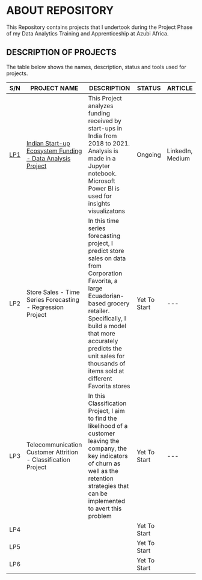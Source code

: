 # ABOUT REPOSITORY
 This Repository contains projects that I undertook during the Project Phase of my Data Analytics Training and Apprenticeship at Azubi Africa.


## DESCRIPTION OF PROJECTS
The table below shows the names, description, status and tools used for projects.

| S/N | PROJECT NAME | DESCRIPTION | STATUS | ARTICLE |
|-----|--------------|-------------|---------|-------|
|[LP1](https://github.com/elvis-darko/Training-and-Apprenticeship-Portfolio-Projects/tree/main/INDIAN-STARTUP-ECOSYSTEM-FUNDING)|     [Indian Start-up Ecosystem Funding - Data Analysis Project](https://github.com/elvis-darko/Training-and-Apprenticeship-Portfolio-Projects/tree/main/INDIAN-STARTUP-ECOSYSTEM-FUNDING)        |  This Project analyzes funding received by start-ups in India from 2018 to 2021. Analysis is made in a Jupyter notebook. Microsoft Power BI is used for insights visualizatons       |  Ongoing      |  LinkedIn, Medium|
|LP2| Store Sales - Time Series Forecasting - Regression Project           |    In this time series forecasting project, I predict store sales on data from Corporation Favorita, a large Ecuadorian-based grocery retailer. Specifically, I build a model that more accurately predicts the unit sales for thousands of items sold at different Favorita stores       | Yet To Start        |    ---   |
|LP3|     Telecommunication Customer Attrition - Classification Project         |     In this Classification Project, I aim to find the likelihood of a customer leaving the company, the key indicators of churn as well as the retention strategies that can be implemented to avert this problem        | Yet To Start        |    ---   |
|LP4|              |             |  Yet To Start       |       |
|LP5|              |             |  Yet To Start       |       |
|LP6|              |             |  Yet To Start       |       |



